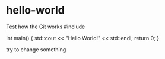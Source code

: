 # hello-world
Test how the Git works
#include <iostream>

int main()
{
  std::cout << "Hello World!" << std::endl;
  return 0;
}


try to change something
